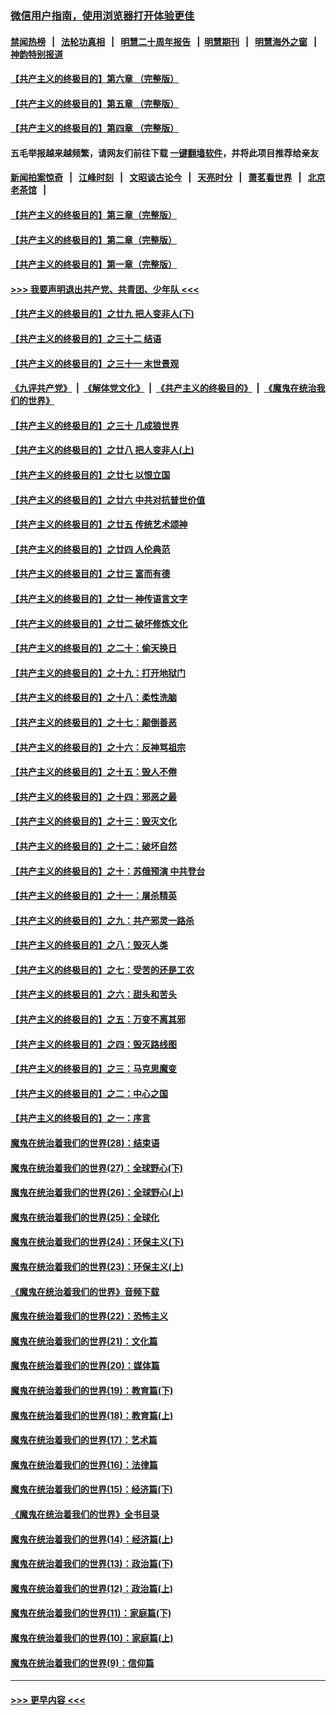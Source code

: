 ### [微信用户指南，使用浏览器打开体验更佳](https://github.com/gfw-breaker/banned-news1/blob/master/indexes/wechat-guide.md?t=0)
#### [禁闻热榜](热点新闻.md?t=0)  &nbsp;&nbsp;|&nbsp;&nbsp; [法轮功真相](https://github.com/gfw-breaker/truth/blob/master/README.md?t=0) &nbsp;&nbsp;|&nbsp;&nbsp; [明慧二十周年报告](https://github.com/gfw-breaker/mh-reports/blob/master/README.md?t=0) &nbsp;&nbsp;|&nbsp;&nbsp;[明慧期刊](https://github.com/gfw-breaker/mh-qikan) &nbsp;&nbsp;|&nbsp;&nbsp; [明慧海外之窗](https://github.com/gfw-breaker/mh-news/blob/master/README.md?t=0) &nbsp;&nbsp;|&nbsp;&nbsp; [神韵特别报道](https://github.com/gfw-breaker/mh-news/blob/master/shenyun.md?t=0)
#### [【共产主义的终极目的】第六章 （完整版）](../pages/nsc422/n11428913.md?t=02161722) 
#### [【共产主义的终极目的】第五章 （完整版）](../pages/nsc422/n11428912.md?t=02161722) 
#### [【共产主义的终极目的】第四章 （完整版）](../pages/nsc422/n11428907.md?t=02161722) 
#### 五毛举报越来越频繁，请网友们前往下载 [一键翻墙软件](https://github.com/gfw-breaker/ssr-accounts)，并将此项目推荐给亲友
#### [新闻拍案惊奇](https://github.com/gfw-breaker/banned-news1/blob/master/pages/link4.md) &nbsp;&nbsp;|&nbsp;&nbsp; [江峰时刻](https://github.com/gfw-breaker/banned-news1/blob/master/pages/link4.md) &nbsp;&nbsp;|&nbsp;&nbsp; [文昭谈古论今](https://github.com/gfw-breaker/banned-news1/blob/master/pages/link4.md) &nbsp;&nbsp;|&nbsp;&nbsp; [天亮时分](https://github.com/gfw-breaker/banned-news1/blob/master/pages/link4.md) &nbsp;&nbsp;|&nbsp;&nbsp; [萧茗看世界](https://github.com/gfw-breaker/banned-news1/blob/master/pages/link4.md) &nbsp;&nbsp;|&nbsp;&nbsp; [北京老茶馆](https://github.com/gfw-breaker/banned-news1/blob/master/pages/link4.md) &nbsp;&nbsp;|&nbsp;&nbsp; 
#### [【共产主义的终极目的】第三章（完整版）](../pages/nsc422/n11428848.md?t=02161722) 
#### [【共产主义的终极目的】第二章（完整版）](../pages/nsc422/n11428831.md?t=02161722) 
#### [【共产主义的终极目的】第一章（完整版）](../pages/nsc422/n11417651.md?t=02161722) 
#### [>>> 我要声明退出共产党、共青团、少年队 <<<](https://github.com/begood0513/goodnews/blob/master/quit/letter.md) 
#### [【共产主义的终极目的】之廿九 把人变非人(下)](../pages/nsc422/n11344140.md?t=02161722) 
#### [【共产主义的终极目的】之三十二 结语](../pages/nsc422/n11360535.md?t=02161722) 
#### [【共产主义的终极目的】之三十一 末世景观](../pages/nsc422/n11351129.md?t=02161722) 
#### [《九评共产党》](https://github.com/begood0513/9ping.md/blob/master/README.md) &nbsp;|&nbsp; [《解体党文化》](../../../../jtdwh.md/blob/master/README.md)  &nbsp;|&nbsp; [《共产主义的终极目的》](../../../../gczydzjmd.md/blob/master/README.md) &nbsp;|&nbsp; [《魔鬼在统治我们的世界》](../../../../mgztzwmdsj.md/blob/master/README.md) 
#### [【共产主义的终极目的】之三十 几成狼世界](../pages/nsc422/n11348280.md?t=02161722) 
#### [【共产主义的终极目的】之廿八 把人变非人(上)](../pages/nsc422/n11340492.md?t=02161722) 
#### [【共产主义的终极目的】之廿七 以恨立国](../pages/nsc422/n11336944.md?t=02161722) 
#### [【共产主义的终极目的】之廿六 中共对抗普世价值](../pages/nsc422/n11324785.md?t=02161722) 
#### [【共产主义的终极目的】之廿五 传统艺术颂神](../pages/nsc422/n11296396.md?t=02161722) 
#### [【共产主义的终极目的】之廿四 人伦典范](../pages/nsc422/n11296397.md?t=02161722) 
#### [【共产主义的终极目的】之廿三 富而有德](../pages/nsc422/n11283598.md?t=02161722) 
#### [【共产主义的终极目的】之廿一 神传语言文字](../pages/nsc422/n11263265.md?t=02161722) 
#### [【共产主义的终极目的】之廿二 破坏修炼文化](../pages/nsc422/n11245728.md?t=02161722) 
#### [【共产主义的终极目的】之二十：偷天换日](../pages/nsc422/n11238846.md?t=02161722) 
#### [【共产主义的终极目的】之十九：打开地狱门](../pages/nsc422/n11206376.md?t=02161722) 
#### [【共产主义的终极目的】之十八：柔性洗脑](../pages/nsc422/n11199994.md?t=02161722) 
#### [【共产主义的终极目的】之十七：颠倒善恶](../pages/nsc422/n11179782.md?t=02161722) 
#### [【共产主义的终极目的】之十六：反神骂祖宗](../pages/nsc422/n11166798.md?t=02161722) 
#### [【共产主义的终极目的】之十五：毁人不倦](../pages/nsc422/n11166792.md?t=02161722) 
#### [【共产主义的终极目的】之十四：邪恶之最](../pages/nsc422/n11150249.md?t=02161722) 
#### [【共产主义的终极目的】之十三：毁灭文化](../pages/nsc422/n11135227.md?t=02161722) 
#### [【共产主义的终极目的】之十二：破坏自然](../pages/nsc422/n11135214.md?t=02161722) 
#### [【共产主义的终极目的】之十：苏俄预演 中共登台](../pages/nsc422/n11118424.md?t=02161722) 
#### [【共产主义的终极目的】之十一：屠杀精英](../pages/nsc422/n11118442.md?t=02161722) 
#### [【共产主义的终极目的】之九：共产邪灵一路杀](../pages/nsc422/n11114139.md?t=02161722) 
#### [【共产主义的终极目的】之八：毁灭人类](../pages/nsc422/n11108503.md?t=02161722) 
#### [【共产主义的终极目的】之七：受苦的还是工农](../pages/nsc422/n11101809.md?t=02161722) 
#### [【共产主义的终极目的】之六：甜头和苦头](../pages/nsc422/n11096971.md?t=02161722) 
#### [【共产主义的终极目的】之五：万变不离其邪](../pages/nsc422/n11091285.md?t=02161722) 
#### [【共产主义的终极目的】之四：毁灭路线图](../pages/nsc422/n11086284.md?t=02161722) 
#### [【共产主义的终极目的】之三：马克思魔变](../pages/nsc422/n11061941.md?t=02161722) 
#### [【共产主义的终极目的】之二：中心之国](../pages/nsc422/n11047728.md?t=02161722) 
#### [【共产主义的终极目的】之一：序言](../pages/nsc422/n11086077.md?t=02161722) 
#### [魔鬼在统治着我们的世界(28)：结束语](../pages/nsc422/n10936246.md?t=02161722) 
#### [魔鬼在统治着我们的世界(27)：全球野心(下)](../pages/nsc422/n10928319.md?t=02161722) 
#### [魔鬼在统治着我们的世界(26)：全球野心(上)](../pages/nsc422/n10900318.md?t=02161722) 
#### [魔鬼在统治着我们的世界(25)：全球化](../pages/nsc422/n10788205.md?t=02161722) 
#### [魔鬼在统治着我们的世界(24)：环保主义(下)](../pages/nsc422/n10695307.md?t=02161722) 
#### [魔鬼在统治着我们的世界(23)：环保主义(上)](../pages/nsc422/n10688613.md?t=02161722) 
#### [《魔鬼在统治着我们的世界》音频下载](../pages/nsc422/n10635553.md?t=02161722) 
#### [魔鬼在统治着我们的世界(22)：恐怖主义](../pages/nsc422/n10614727.md?t=02161722) 
#### [魔鬼在统治着我们的世界(21)：文化篇](../pages/nsc422/n10597706.md?t=02161722) 
#### [魔鬼在统治着我们的世界(20)：媒体篇](../pages/nsc422/n10586579.md?t=02161722) 
#### [魔鬼在统治着我们的世界(19)：教育篇(下)](../pages/nsc422/n10564808.md?t=02161722) 
#### [魔鬼在统治着我们的世界(18)：教育篇(上)](../pages/nsc422/n10526970.md?t=02161722) 
#### [魔鬼在统治着我们的世界(17)：艺术篇](../pages/nsc422/n10499093.md?t=02161722) 
#### [魔鬼在统治着我们的世界(16)：法律篇](../pages/nsc422/n10485969.md?t=02161722) 
#### [魔鬼在统治着我们的世界(15)：经济篇(下)](../pages/nsc422/n10469975.md?t=02161722) 
#### [《魔鬼在统治着我们的世界》全书目录](../pages/nsc422/n10464261.md?t=02161722) 
#### [魔鬼在统治着我们的世界(14)：经济篇(上)](../pages/nsc422/n10457370.md?t=02161722) 
#### [魔鬼在统治着我们的世界(13)：政治篇(下)](../pages/nsc422/n10448270.md?t=02161722) 
#### [魔鬼在统治着我们的世界(12)：政治篇(上)](../pages/nsc422/n10444576.md?t=02161722) 
#### [魔鬼在统治着我们的世界(11)：家庭篇(下)](../pages/nsc422/n10440961.md?t=02161722) 
#### [魔鬼在统治着我们的世界(10)：家庭篇(上)](../pages/nsc422/n10435448.md?t=02161722) 
#### [魔鬼在统治着我们的世界(9)：信仰篇](../pages/nsc422/n10432159.md?t=02161722) 

----
#### [ >>> 更早内容 <<< ](../indexes/nsc422-earlier.md)
